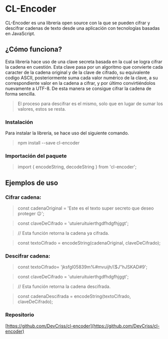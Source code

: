 # CL-Encoder

  

CL-Encoder es una librería open source con la que se pueden cifrar y descifrar cadenas de texto desde una aplicación con tecnologías basadas en JavaScript.

  
  

## ¿Cómo funciona?

  

Esta librería hace uso de una clave secreta basada en la cual se logra cifrar la cadena en cuestión. Esta clave pasa por un algoritmo que convierte cada caracter de la cadena original y de la clave de cifrado, su equivalente codigo ASCII, posteriormente suma cada valor numérico de la clave, a su correspondiente valor en la cadena a cifrar, y por último convirtiéndolos nuevamente a UTF-8. De esta manera se consigue cifrar la cadena de forma sencilla.

>El proceso para descifrar es el mismo, solo que en lugar de sumar los valores, estos se resta.

  

### Instalación

  

Para instalar la librería, se hace uso del siguiente comando.

> npm install --save cl-encoder

  

### Importación del paquete

  

> import { encodeString, decodeString } from 'cl-encoder';

  

## Ejemplos de uso

  

### Cifrar cadena:

> const cadenaOriginal = 'Este es el texto super secreto que deseo proteger 😉';

> const claveDeCifrado = 'utuieruituierthgdfhdgfhjggt';

>

>// Esta función retorna la cadena ya cifrada.

>const textoCifrado = encodeString(cadenaOriginal, claveDeCifrado);

  

### Descifrar cadena:

> const textoCifrado= 'jksfgI05839m%#mvuijh/($J"hJSKAD#9';

> const claveDeCifrado = 'utuieruituierthgdfhdgfhjggt';

>

>// Esta función retorna la cadena descifrada.

> const cadenaDescifrada = encodeString(textoCifrado, claveDeCifrado);

  

### Repositorio

[https://github.com/DevCriss/cl-encoder](https://github.com/DevCriss/cl-encoder)